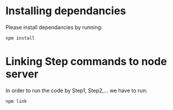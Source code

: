 
# Installing dependancies

Please install dependancies by running:

```
npm install
```

# Linking Step commands to node server

In order to run the code by Step1, Step2,... we have to run:
```
npm link
```

